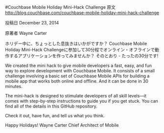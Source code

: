 #Couchbase Mobile Holiday Mini-Hack Challenge
原文
http://blog.couchbase.com/couchbase-mobile-holiday-mini-hack-challenge

投稿日
December 23, 2014

原著者
Wayne Carter

ホリデー中に、ちょっとした息抜きはいかがですか？
Couchbase Mobile Holiday Mini-Hack Challengeに参加して30分程でオンライン・オフラインで動作するアプリケーションを作ってみませんか？
そのとおり - たったの30分です!

We created the mini hack to give mobile developers a fast, easy, and fun way to explore development with Couchbase Mobile. It consists of a small challenge involving a basic set of Couchbase Mobile APIs for building a mobile app that works both online and offline. And it can be done in 30 minutes.

The mini-hack is designed to stimulate developers of all skill levels—it comes with step-by-step instructions to guide you if you get stuck. You can find all of the details in this GitHub repository.

Check it out, have fun, and tell us what you think.

Happy Holidays!
Wayne Carter
Chief Architect of Mobile
